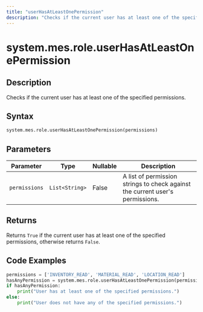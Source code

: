 ```yaml
---
title: "userHasAtLeastOnePermission"
description: "Checks if the current user has at least one of the specified permissions."
---
```


# system.mes.role.userHasAtLeastOnePermission

## Description

Checks if the current user has at least one of the specified permissions.

## Syntax
```python
system.mes.role.userHasAtLeastOnePermission(permissions)
```

## Parameters

| Parameter      | Type          | Nullable | Description                                                                    |
|----------------|---------------|----------|--------------------------------------------------------------------------------|
| `permissions` | `List<String>` | False    | A list of permission strings to check against the current user's permissions.  |

## Returns

Returns `True` if the current user has at least one of the specified permissions, otherwise returns `False`.

## Code Examples

```python
permissions = ['INVENTORY_READ', 'MATERIAL_READ', 'LOCATION_READ']
hasAnyPermission = system.mes.role.userHasAtLeastOnePermission(permissions)
if hasAnyPermission:
    print("User has at least one of the specified permissions.")
else:
    print("User does not have any of the specified permissions.")
```

